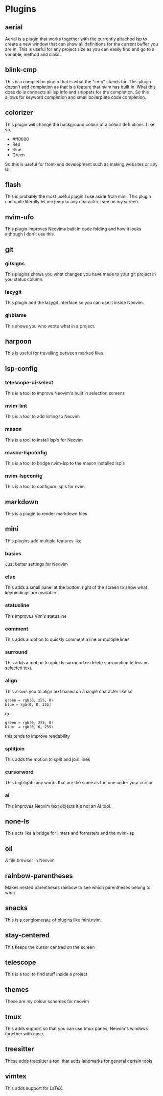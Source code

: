 # Plugins
## aerial
Aerial is a plugin that works together with the currently attached lsp
to create a new window that can show all definitions for the current buffer you are in.
This is useful for any project size as you can easily find and go to a variable; method and class.

## blink-cmp
This is a completion plugin that is what the "cmp" stands for.
This plugin doesn't add completion as that is a feature that nvim has built in.
What this does do is connects all lsp info and snippets for the completion.
So this allows for keyword completion and small boilerplate code completion.

## colorizer
This plugin will change the background colour of a colour definitions.
Like so.

- #ff0000
- Red
- Blue
- Green

So this is useful for front-end development such as making websites or any UI.

## flash
This is probably the most useful plugin I use aside from mini.
This plugin can quite literally let me jump to any character I see on my screen.

## nvim-ufo
This plugin improves Neovims built in code folding and how it looks although I don't use this.

## git
### gitsigns
This plugins shows you what changes you have made to your git project in you status column.

### lazygit
This plugin add the lazygit interface so you can use it inside Neovim.

### gitblame
This shows you who wrote what in a project.

## harpoon
This is useful for travelling between marked files.

## lsp-config
### telescope-ui-select
This is a tool to improve Neovim's built in selection screens

### nvim-lint
This is a tool to add linting to Neovim

### mason
This is a tool to install lsp's for Neovim 

### mason-lspconfig
This is a tool to bridge nvim-lsp to the mason installed lsp's

### nvim-lspconfig
This is a tool to configure lsp's for nvim


## markdown
This is a plugin to render markdown files

## mini
This plugins add multiple features like
### basics
Just better settings for Neovim

### clue        
This adds a small panel at the bottom right of the screen to show what keybindings are available

### statusline
This improves Vim's statusline

### comment   
This adds a motion to quickly comment a line or multiple lines

### surround  
This adds a motion to quickly surround or delete surrounding letters on selected text.

### align     
This allows you to align text based on a single character
like so
```
green = rgb(0, 255, 0)
blue = rgb(0, 0, 255) 
```
to
```
green = rgb(0, 255, 0)
blue  = rgb(0, 0, 255)
```
this tends to improve readability

### splitjoin 
This adds the motion to split and join lines

### cursorword
This highlights any words that are the same as the one under your cursor

### ai        
This improves Neovim text objects it's not an AI tool.

## none-ls
This acts like a bridge for linters and formaters and the nvim-lsp

## oil
A file browser in Neovim

## rainbow-parentheses
Makes nested parentheses rainbow to see which parentheses belong to what

## snacks
This is a conglomerate of plugins like mini.nvim.

## stay-centered
This keeps the cursor centred on the screen

## telescope
This is a tool to find stuff inside a project

## themes
These are my colour schemes for neovim

## tmux
This adds support so that you can use tmux panes; Neovim's windows together with ease.

## treesitter
These adds treesitter a tool that adds landmarks for general certain tools

## vimtex
This adds support for LaTeX.
